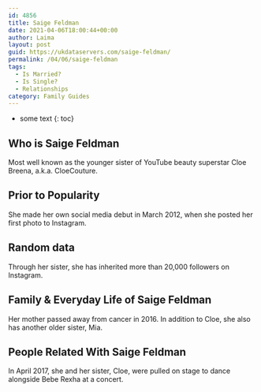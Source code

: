 ```yaml
---
id: 4856
title: Saige Feldman
date: 2021-04-06T18:00:44+00:00
author: Laima
layout: post
guid: https://ukdataservers.com/saige-feldman/
permalink: /04/06/saige-feldman
tags:
  - Is Married?
  - Is Single?
  - Relationships
category: Family Guides
---
```


* some text
{: toc}


## Who is Saige Feldman
                  
                  
                  
Most well known as the younger sister of YouTube beauty superstar Cloe Breena, a.k.a. CloeCouture. 
                  
              
            
              
            
                
                
                
## Prior to Popularity
                  
                  
                  
She made her own social media debut in March 2012, when she posted her first photo to Instagram. 
                  
              
            
              
            
                
                
                
## Random data
                  
                  
                  
Through her sister, she has inherited more than 20,000 followers on Instagram. 
                  
              
            
              
            
                
                
                
## Family & Everyday Life of Saige Feldman
                  
                  
                  
Her mother passed away from cancer in 2016. In addition to Cloe, she also has another older sister, Mia. 
                  
              
            
              
            
                
                
                
## People Related With Saige Feldman
                  
                  
                  
In April 2017, she and her sister, Cloe, were pulled on stage to dance alongside Bebe Rexha at a concert. 
                  
              
            
              
            
                
              
            
              
              
            
            
              
            
          
          
          